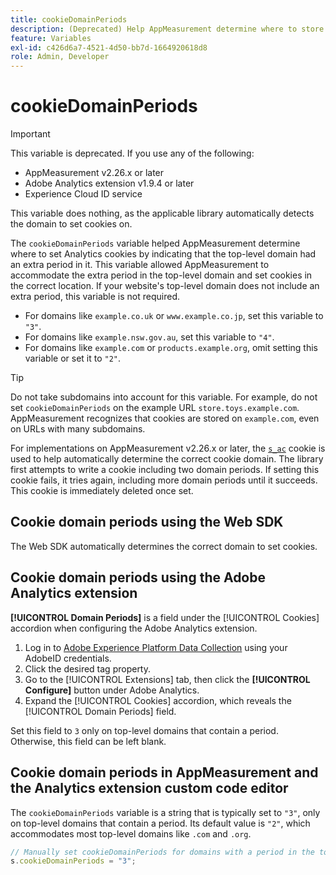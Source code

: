 ```yaml
---
title: cookieDomainPeriods
description: (Deprecated) Help AppMeasurement determine where to store cookies when a website's top-level domain contains a period.
feature: Variables
exl-id: c426d6a7-4521-4d50-bb7d-1664920618d8
role: Admin, Developer
---
```


# cookieDomainPeriods

>[!IMPORTANT]
>This variable is deprecated. If you use any of the following:
>
>* AppMeasurement v2.26.x or later
>* Adobe Analytics extension v1.9.4 or later
>* Experience Cloud ID service
>
>This variable does nothing, as the applicable library automatically detects the domain to set cookies on.

The `cookieDomainPeriods` variable helped AppMeasurement determine where to set Analytics cookies by indicating that the top-level domain had an extra period in it. This variable allowed AppMeasurement to accommodate the extra period in the top-level domain and set cookies in the correct location. If your website's top-level domain does not include an extra period, this variable is not required.

* For domains like `example.co.uk` or `www.example.co.jp`, set this variable to `"3"`.
* For domains like `example.nsw.gov.au`, set this variable to `"4"`.
* For domains like `example.com` or `products.example.org`, omit setting this variable or set it to `"2"`.

>[!TIP]
>
>Do not take subdomains into account for this variable. For example, do not set `cookieDomainPeriods` on the example URL `store.toys.example.com`. AppMeasurement recognizes that cookies are stored on `example.com`, even on URLs with many subdomains.

For implementations on AppMeasurement v2.26.x or later, the [`s_ac`](https://experienceleague.adobe.com/en/docs/core-services/interface/data-collection/cookies/analytics) cookie is used to help automatically determine the correct cookie domain. The library first attempts to write a cookie including two domain periods. If setting this cookie fails, it tries again, including more domain periods until it succeeds. This cookie is immediately deleted once set.

## Cookie domain periods using the Web SDK

The Web SDK automatically determines the correct domain to set cookies.

## Cookie domain periods using the Adobe Analytics extension

**[!UICONTROL Domain Periods]** is a field under the [!UICONTROL Cookies] accordion when configuring the Adobe Analytics extension.

1. Log in to [Adobe Experience Platform Data Collection](https://experience.adobe.com/data-collection) using your AdobeID credentials.
1. Click the desired tag property.
1. Go to the [!UICONTROL Extensions] tab, then click the **[!UICONTROL Configure]** button under Adobe Analytics.
1. Expand the [!UICONTROL Cookies] accordion, which reveals the [!UICONTROL Domain Periods] field.

Set this field to `3` only on top-level domains that contain a period. Otherwise, this field can be left blank.

## Cookie domain periods in AppMeasurement and the Analytics extension custom code editor

The `cookieDomainPeriods` variable is a string that is typically set to `"3"`, only on top-level domains that contain a period. Its default value is `"2"`, which accommodates most top-level domains like `.com` and `.org`.

```js
// Manually set cookieDomainPeriods for domains with a period in the top-level domain, such as www.example.co.uk
s.cookieDomainPeriods = "3";
```
